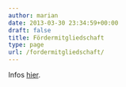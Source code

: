 ```yaml
---
author: marian
date: 2013-03-30 23:34:59+00:00
draft: false
title: Fördermitgliedschaft
type: page
url: /fordermitgliedschaft/
---
```


Infos [hier](/unterstuetzen/).
